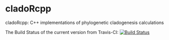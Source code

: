 # cladoRcpp
cladoRcpp: C++ implementations of phylogenetic cladogenesis calculations

The Build Status of the current version from Travis-CI:
[![Build Status](https://travis-ci.org/nmatzke/cladoRcpp.svg?branch=master)](https://travis-ci.org/nmatzke/cladoRcpp)
